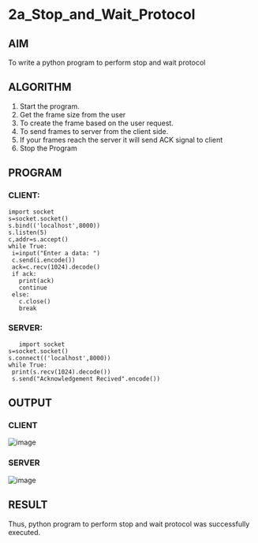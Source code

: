 # 2a_Stop_and_Wait_Protocol
## AIM 
To write a python program to perform stop and wait protocol
## ALGORITHM
1. Start the program.
2. Get the frame size from the user
3. To create the frame based on the user request.
4. To send frames to server from the client side.
5. If your frames reach the server it will send ACK signal to client
6. Stop the Program
## PROGRAM
### CLIENT:
```
import socket
s=socket.socket()
s.bind(('localhost',8000))
s.listen(5)
c,addr=s.accept()
while True:
 i=input("Enter a data: ")
 c.send(i.encode())
 ack=c.recv(1024).decode()
 if ack:
   print(ack)
   continue
 else:
   c.close()
   break
```
### SERVER:
```
   import socket
s=socket.socket()
s.connect(('localhost',8000))
while True:
 print(s.recv(1024).decode())
 s.send("Acknowledgement Recived".encode())
```
## OUTPUT
### CLIENT
![image](https://github.com/Gokul1410/2a_Stop_and_Wait_Protocol/assets/153058321/016ac8f3-7ce4-45ce-8e78-55487781f951)

### SERVER
![image](https://github.com/Gokul1410/2a_Stop_and_Wait_Protocol/assets/153058321/6deee3da-e4da-40c1-9121-cece6d04a14e)

## RESULT
Thus, python program to perform stop and wait protocol was successfully executed.
